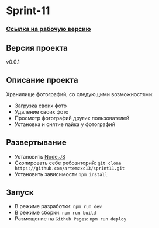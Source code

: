 # Sprint-11

### [Ссылка на рабочую версию](https://artemzxc13.github.io/sprint11/)

## Версия проекта

v0.0.1

## Описание проекта

Хранилище фотографий, со следующими возможностями:

- Загрузка своих фото
- Удаление своих фото
- Просмотр фотографий других пользователей
- Установка и снятие лайка у фотографий

## Развертывание

- Установить [Node.JS](https://nodejs.org/en/)
- Скопировать себе ребозиторий: `git clone https://github.com/artemzxc13/sprint11.git`
- Установить зависимости `npm install`

## Запуск

- В режиме разработки: `npm run dev`
- В режиме сборки: `npm run build`
- Размещение на `Github Pages`: `npm run deploy`
